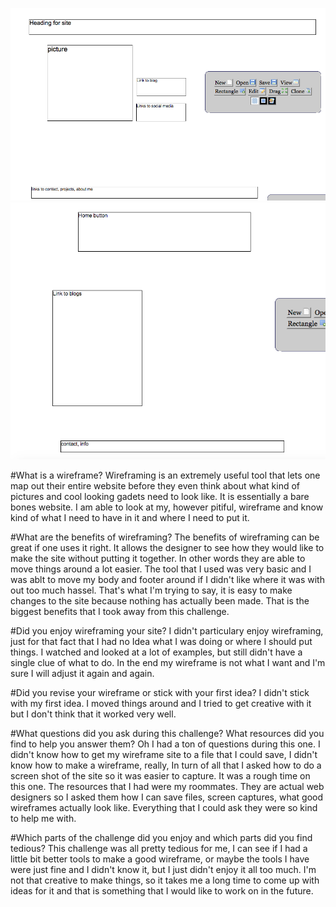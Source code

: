 ![Wireframe for website](/week-2/imgs/wireframe-index.png)
![Wireframe for blog](/week-2/imgs/wireframe-blog-index.png)

#What is a wireframe?
Wireframing is an extremely useful tool that lets one map out their entire website before they even think about what kind of pictures and cool looking gadets need to look like. It is essentially a bare bones website. I am able to look at my, however pitiful, wireframe and know kind of what I need to have in it and where I need to put it.

#What are the benefits of wireframing?
The benefits of wireframing can be great if one uses it right. It allows the designer to see how they would like to make the site without putting it together. In other words they are able to move things around a lot easier. The tool that I used was very basic and I was ablt to move my body and footer around if I didn't like where it was with out too much hassel. That's what I'm trying to say, it is easy to make changes to the site because nothing has actually been made. That is the biggest benefits that I took away from this challenge.

#Did you enjoy wireframing your site?
I didn't particulary enjoy wireframing, just for that fact that I had no Idea what I was doing or where I should put things. I watched and looked at a lot of examples, but still didn't have a single clue of what to do. In the end my wireframe is not what I want and I'm sure I will adjust it again and again. 

#Did you revise your wireframe or stick with your first idea?
I didn't stick with my first idea. I moved things around and I tried to get creative with it but I don't think that it worked very well. 

#What questions did you ask during this challenge? What resources did you find to help you answer them?
Oh I had a ton of questions during this one. I didn't know how to get my wireframe site to a file that I could save, I didn't know how to make a wireframe, really, In turn of all that I asked how to do a screen shot of the site so it was easier to capture. It was a rough time on this one. The resources that I had were my roommates. They are actual web designers so I asked them how I can save files, screen captures, what good wireframes actually look like. Everything that I could ask they were so kind to help me with. 


#Which parts of the challenge did you enjoy and which parts did you find tedious?
This challenge was all pretty tedious for me, I can see if I had a little bit better tools to make a good wireframe, or maybe the tools I have were just fine and I didn't know it, but I just didn't enjoy it all too much. I'm not that creative to make things, so it takes me a long time to come up with ideas for it and that is something that I would like to work on in the future.